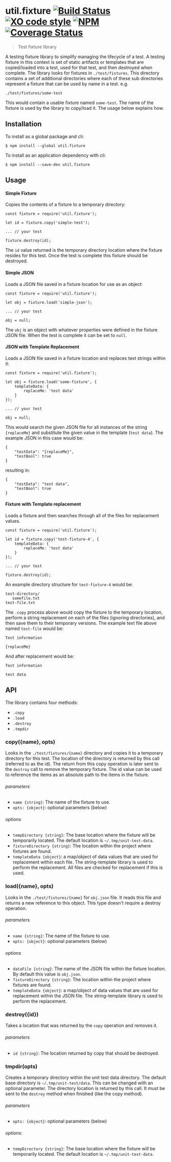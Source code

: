 # util.fixture [![Build Status](https://travis-ci.org/jmquigley/util.fixture.svg?branch=master)](https://travis-ci.org/jmquigley/util.fixture) [![XO code style](https://img.shields.io/badge/code_style-XO-5ed9c7.svg)](https://github.com/sindresorhus/xo) [![NPM](https://img.shields.io/npm/v/util.fixture.svg)](https://www.npmjs.com/package/util.fixture) [![Coverage Status](https://coveralls.io/repos/github/jmquigley/util.fixture/badge.svg?branch=master)](https://coveralls.io/github/jmquigley/util.fixture?branch=master)

> Test fixture library

A testing fixture library to simplify managing the lifecycle of a test.  A testing fixture in this context is set of static artifacts or templates that are copied/loaded into a test, used for that test, and then destroyed when complete.  The library looks for fixtures in `./test/fixtures`.  This directory contains a set of additional directories where each of these sub directories represent a fixture that can be used by name in a test.  e.g.  

    ./test/fixtures/some-test

This would contain a usable fixture named `some-test`.  The name of the fixture is used by the library to copy/load it.  The usage below explains how.

## Installation

To install as a global package and cli:
```
$ npm install --global util.fixture
```

To install as an application dependency with cli:
```
$ npm install --save-dev util.fixture
```

## Usage

#### Simple Fixture
Copies the contents of a fixture to a temporary directory:
```
const fixture = require('util.fixture');

let id = fixture.copy('simple-test');

... // your test

fixture.destroy(id);
```
The `id` value returned is the temporary directory location where the fixture resides for this test.  Once the test is complete this fixture should be destroyed.

#### Simple JSON
Loads a JSON file saved in a fixture location for use as an object:
```
const fixture = require('util.fixture');

let obj = fixture.load('simple-json');

... // your test

obj = null;
```
The `obj` is an object with whatever properties were defined in the fixture JSON file.  When the test is complete it can be set to `null`.

#### JSON with Template Replacement
Loads a JSON file saved in a fixture location and replaces text strings within it:
```
const fixture = require('util.fixture');

let obj = fixture.load('some-fixture', {
   	templateData: {
   	    replaceMe: 'test data'
   	}
});

... // your test

obj = null;
```

This would search the given JSON file for all instances of the string `{replaceMe}` and substitute the given value in the template (`test data`).  The example JSON in this case would be:

```
{
	"testData": "{replaceMe}",
	"testBool": true
}
```
resulting in:
```
{
	"testData": "test data",
	"testBool": true
}
```

#### Fixture with Template replacement
Loads a fixture and then searches through all of the files for replacement values.

```
const fixture = require('util.fixture');

let id = fixture.copy('test-fixture-4', {
    templateData: {
        replaceMe: 'test data'
    }
});

... // your test

fixture.destroy(id);
```

An example directory structure for `test-fixture-4` would be:

```
test-directory/
   somefile.txt
test-file.txt
```

The `.copy` process above would copy the fixture to the temporary location, perform a string replacement on each of the files (ignoring directories), and then save them to their temporary versions.  The example text file above named `test-file` would be:

```
Test information

{replaceMe}
```

And after replacement would be:

```
Test information

test data
```

## API
The library contains four methods:

- `.copy`
- `.load`
- `.destroy`
- `.tmpdir`

### copy({name}, opts)
Looks in the `./test/fixtures/{name}` directory and copies it to a temporary directory for this test.  The location of the directory is returned by this call (referred to as the id).  The return from this copy operation is later sent to the `destroy` call to remove the temporary fixture.  The id value can be used to reference the items as an absolute path to the items in the fixture.

###### parameters
- `name {string}`: The name of the fixture to use.
- `opts: {object}`: optional parameters (below)

###### options
- `tempDirectory {string}`: The base location where the fixture will be temporarily located.  The default location is `~/.tmp/unit-test-data`.
- `fixtureDirectory {string}`: The location within the project where fixtures are found.
- `templateData {object}`: a map/object of data values that are used for replacement within each file.  The string-template library is used to perform the replacement.  All files are checked for replacement if this is used.

### load({name}, opts)
Looks in the `./test/fixtures/{name}` for `obj.json` file.  It reads this file and returns a new reference to this object.  This type doesn't require a destroy operation.

###### parameters
- `name {string}`: The name of the fixture to use.
- `opts: {object}`: optional parameters (below)

###### options
- `dataFile {string}`: The name of the JSON file within the fixture location.  By default this value is `obj.json`.
- `fixtureDirectory {string}`: The location within the project where fixtures are found.
- `templateData {object}`: a map/object of data values that are used for replacement within the JSON file.  The string-template library is used to perform the replacement.

### destroy({id})
Takes a location that was returned by the `copy` operation and removes it.

###### parameters
- `id {string}`: The location returned by copy that should be destroyed.

### tmpdir(opts)
Creates a temporary directory within the unit test data directory.  The default base directory is `~/.tmp/unit-test/data`.  This can be changed with an optional parameter.  The directory location is returned by this call.  It must be sent to the `destroy` method when finished (like the copy method).

###### parameters
- `opts: {object}`: optional parameters (below)

###### options:
- `tempDirectory {string}`: The base location where the fixture will be temporarily located.  The default location is `~/.tmp/unit-test-data`.
